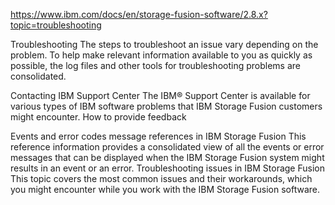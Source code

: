 https://www.ibm.com/docs/en/storage-fusion-software/2.8.x?topic=troubleshooting



Troubleshooting
The steps to troubleshoot an issue vary depending on the problem. To help make relevant
information available to you as quickly as possible, the log files and other tools for
troubleshooting problems are consolidated. 



Contacting IBM Support Center
The IBM® Support Center is available for various types of IBM software problems that IBM Storage Fusion customers might encounter. 
How to provide feedback

Events and error codes message references in IBM Storage Fusion
This reference information provides a consolidated view of all the events or error messages that can be displayed when the IBM Storage Fusion system might results in an event or an error.
Troubleshooting issues in IBM Storage Fusion
This topic covers the most common issues and their workarounds, which you might encounter while you work with the IBM Storage Fusion software. 






